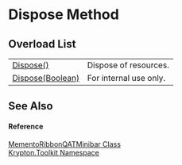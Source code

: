 # Dispose Method


## Overload List
<table>
<tr>
<td><a href="052023e9-566d-7d13-8027-b333c5864ad8.md">Dispose()</a></td>
<td>Dispose of resources.</td></tr>
<tr>
<td><a href="d9e3c705-f0d5-8b2a-acc8-028a5f5aabd6.md">Dispose(Boolean)</a></td>
<td>For internal use only.</td></tr>
</table>

## See Also


#### Reference
<a href="08d15db6-021b-c651-11b4-e448f766f9e6.md">MementoRibbonQATMinibar Class</a>  
<a href="79d2eac2-21f4-54ff-7552-b20c33c30600.md">Krypton.Toolkit Namespace</a>  

